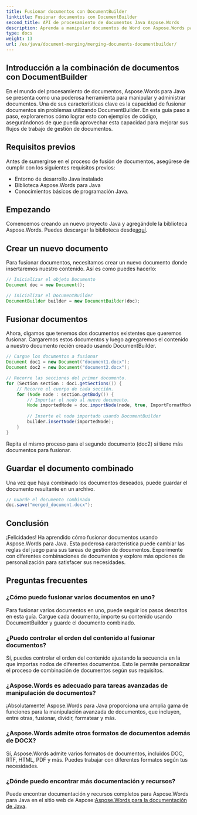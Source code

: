 ```yaml
---
title: Fusionar documentos con DocumentBuilder
linktitle: Fusionar documentos con DocumentBuilder
second_title: API de procesamiento de documentos Java Aspose.Words
description: Aprenda a manipular documentos de Word con Aspose.Words para Java. Cree, edite, combine y convierta documentos mediante programación en Java.
type: docs
weight: 13
url: /es/java/document-merging/merging-documents-documentbuilder/
---
```


## Introducción a la combinación de documentos con DocumentBuilder

En el mundo del procesamiento de documentos, Aspose.Words para Java se presenta como una poderosa herramienta para manipular y administrar documentos. Una de sus características clave es la capacidad de fusionar documentos sin problemas utilizando DocumentBuilder. En esta guía paso a paso, exploraremos cómo lograr esto con ejemplos de código, asegurándonos de que pueda aprovechar esta capacidad para mejorar sus flujos de trabajo de gestión de documentos.

## Requisitos previos

Antes de sumergirse en el proceso de fusión de documentos, asegúrese de cumplir con los siguientes requisitos previos:

- Entorno de desarrollo Java instalado
- Biblioteca Aspose.Words para Java
- Conocimientos básicos de programación Java.

## Empezando

 Comencemos creando un nuevo proyecto Java y agregándole la biblioteca Aspose.Words. Puedes descargar la biblioteca desde[aquí](https://releases.aspose.com/words/java/).

## Crear un nuevo documento

Para fusionar documentos, necesitamos crear un nuevo documento donde insertaremos nuestro contenido. Así es como puedes hacerlo:

```java
// Inicializar el objeto Documento
Document doc = new Document();

// Inicializar el DocumentBuilder
DocumentBuilder builder = new DocumentBuilder(doc);
```

## Fusionar documentos

Ahora, digamos que tenemos dos documentos existentes que queremos fusionar. Cargaremos estos documentos y luego agregaremos el contenido a nuestro documento recién creado usando DocumentBuilder.

```java
// Cargue los documentos a fusionar
Document doc1 = new Document("document1.docx");
Document doc2 = new Document("document2.docx");

// Recorre las secciones del primer documento.
for (Section section : doc1.getSections()) {
    // Recorre el cuerpo de cada sección.
    for (Node node : section.getBody()) {
        // Importar el nodo al nuevo documento.
        Node importedNode = doc.importNode(node, true, ImportFormatMode.KEEP_SOURCE_FORMATTING);
        
        // Inserte el nodo importado usando DocumentBuilder
        builder.insertNode(importedNode);
    }
}
```

Repita el mismo proceso para el segundo documento (doc2) si tiene más documentos para fusionar.

## Guardar el documento combinado

Una vez que haya combinado los documentos deseados, puede guardar el documento resultante en un archivo.

```java
// Guarde el documento combinado
doc.save("merged_document.docx");
```

## Conclusión

¡Felicidades! Ha aprendido cómo fusionar documentos usando Aspose.Words para Java. Esta poderosa característica puede cambiar las reglas del juego para sus tareas de gestión de documentos. Experimente con diferentes combinaciones de documentos y explore más opciones de personalización para satisfacer sus necesidades.

## Preguntas frecuentes

### ¿Cómo puedo fusionar varios documentos en uno?

Para fusionar varios documentos en uno, puede seguir los pasos descritos en esta guía. Cargue cada documento, importe su contenido usando DocumentBuilder y guarde el documento combinado.

### ¿Puedo controlar el orden del contenido al fusionar documentos?

Sí, puedes controlar el orden del contenido ajustando la secuencia en la que importas nodos de diferentes documentos. Esto le permite personalizar el proceso de combinación de documentos según sus requisitos.

### ¿Aspose.Words es adecuado para tareas avanzadas de manipulación de documentos?

¡Absolutamente! Aspose.Words para Java proporciona una amplia gama de funciones para la manipulación avanzada de documentos, que incluyen, entre otras, fusionar, dividir, formatear y más.

### ¿Aspose.Words admite otros formatos de documentos además de DOCX?

Sí, Aspose.Words admite varios formatos de documentos, incluidos DOC, RTF, HTML, PDF y más. Puedes trabajar con diferentes formatos según tus necesidades.

### ¿Dónde puedo encontrar más documentación y recursos?

 Puede encontrar documentación y recursos completos para Aspose.Words para Java en el sitio web de Aspose:[Aspose.Words para la documentación de Java](https://reference.aspose.com/words/java/).